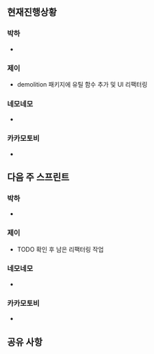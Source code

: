 ## 현재진행상황
### 박하
- 
### 제이
- demolition 패키지에 유틸 함수 추가 및 UI 리팩터링

### 네모네모
- 

### 카카모토비
-

## 다음 주 스프린트
### 박하
- 
### 제이
- TODO 확인 후 남은 리팩터링 작업
### 네모네모
- 
### 카카모토비
- 
## 공유 사항